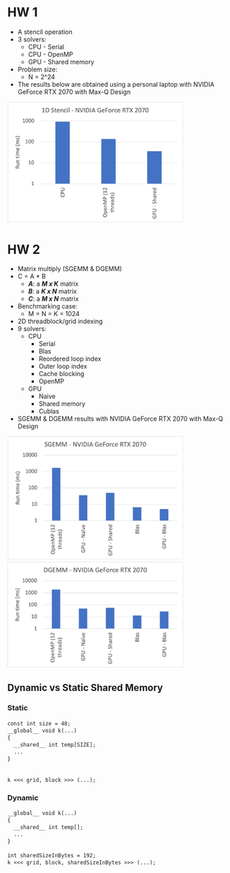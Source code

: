 # HW 1
- A stencil operation
- 3 solvers:
    - CPU - Serial
    - CPU - OpenMP
    - GPU - Shared memory
- Problem size:
    - N = 2^24
- The results below are obtained using a personal laptop with NVIDIA GeForce RTX 2070 with Max-Q Design 

<img src="images/StencilRTX.png" alt="Stencil NVIDIA" width="400"/>

# HW 2
- Matrix multiply (SGEMM & DGEMM)
- C = A * B
    - ***A***: a ***M x K*** matrix
    - ***B***: a ***K x N*** matrix
    - ***C***: a ***M x N*** matrix
- Benchmarking case:
    - M = N = K = 1024
- 2D threadblock/grid indexing
- 9 solvers:
    - CPU 
        - Serial
        - Blas
        - Reordered loop index
        - Outer loop index
        - Cache blocking
        - OpenMP
    - GPU 
        - Naive
        - Shared memory
        - Cublas
- SGEMM & DGEMM results with NVIDIA GeForce RTX 2070 with Max-Q Design 

<img src="images/SGEMM_RTX.png" alt="SGEMM NVIDIA" width="400"/>
<img src="images/DGEMM_RTX.png" alt="DGEMM NVIDIA" width="400"/>

## Dynamic vs Static Shared Memory
### Static
```
const int size = 48;
__global__ void k(...)
{
  __shared__ int temp[SIZE];
  ...
}


k <<< grid, block >>> (...);
```

### Dynamic
```
__global__ void k(...)
{
  __shared__ int temp[];
  ...
}

int sharedSizeInBytes = 192;
k <<< grid, block, sharedSizeInBytes >>> (...);
```